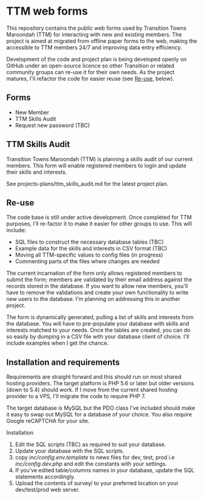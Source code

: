 # TTM web forms

This repository contains the public web forms used by Transition Towns Maroondah (TTM) for interacting with new and existing members. The project is aimed at migrated from offline paper forms to the web, making the accessible to TTM members 24/7 and improving data entry efficiency.

Development of the code and project plan is being developed openly on GitHub under an open-source licence so other Transition or related community groups can re-use it for their own needs. As the project matures, I'll refactor the code for easier reuse (see [Re-use](#Re-use), below).

## Forms ##

* New Member
* TTM Skills Audit
* Request new password (TBC)

## TTM Skills Audit

Transition Towns Maroondah (TTM) is planning a skills audit of our current members. This form will enable registered members to login and update their skills and interests.

See projects-plans/ttm_skills_audit.md for the latest project plan.

## Re-use

The code base is still under active development. Once completed for TTM purposes, I'll re-factor it to make it easier for other groups to use. This will include:

* SQL files to construct the necessary database tables (TBC)
* Example data for the skills and interests in CSV format (TBC)
* Moving all TTM-specific values to config files (in progress)
* Commenting parts of the files where changes are needed

The current incarnation of the form only allows registered members to submit the form; members are validated by their email address against the records stored in the database. If you want to allow new members, you'll have to remove the validations and create your own functionality to write new users to the database. I'm planning on addressing this in another project.

The form is dynamically generated, pulling a list of skills and interests from the database. You will have to pre-populate your database with skills and interests matched to your needs. Once the tables are created, you can do so easily by dumping in a CSV file with your database client of choice. I'll include examples when I get the chance.

## Installation and requirements

Requirements are straight forward and this should run on most shared hosting providers. The target platform is PHP 5.6 or later but older versions (down to 5.4) should work. If I move from the current shared hosting provider to a VPS, I'll migrate the code to require PHP 7.

The target database is MySQL but the PDO class I've included should make it easy to swap out MySQL for a database of your choice. You also require Google reCAPTCHA for your site.

Installation

1. Edit the SQL scripts (TBC) as required to suit your database.
2. Update your database with the SQL scripts.
3. copy _inc/config.env.template_ to news files for dev, test, prod i.e _inc/config.dev.php_ and edit the constants with your settings.
4. If you've edited table/columns names in your database, update the SQL statements accordingly.
5. Upload the contents of survey/ to your preferred location on your dev/test/prod web server.

